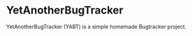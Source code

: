 YetAnotherBugTracker
====================

YetAnotherBugTracker (YABT) is a simple homemade Bugtracker project.
